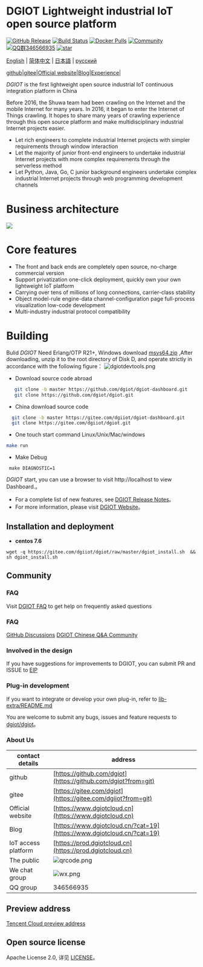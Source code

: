 # DGIOT Lightweight industrial IoT open source platform

[![GitHub Release](https://img.shields.io/github/release/dgiot/dgiot?color=brightgreen)](https://github.com/dgiot/dgiot/releases)
[![Build Status](https://travis-ci.org/dgiot/dgiot.svg)](https://travis-ci.org/dgiot/dgiot)
[![Docker Pulls](https://img.shields.io/docker/pulls/dgiot/dgiot)](https://hub.docker.com/r/dgiot/dgiot)
[![Community](https://img.shields.io/badge/Community-DGIOT-yellow)](https://www.dgiotcloud.cn/)
[![QQ群346566935](https://img.shields.io/badge/QQ群-346566935-brightgreen)](https://jq.qq.com/?_wv=1027&k=LipWZvDe)
[![star](https://gitee.com/dgiiot/dgiot/badge/star.svg?theme=gvp)](https://gitee.com/dgiiot/dgiot/stargazers)

[English](./README.md) | [简体中文](./README-CN.md) | [日本語](./README-JP.md) | [русский](./README-RU.md)

[github](https://github.com/dgiot?from=git)|[gitee](https://gitee.com/dgiiot)|[Official website](https://www.dgiotcloud.cn/)|[Blog](https://www.dgiotcloud.cn/?cat=19)|[Experience](https://prod.dgiotcloud.cn)|

_DGIOT_ is the first lightweight open source industrial IoT continuous integration platform in China

Before 2016, the Shuwa team had been crawling on the Internet and the mobile Internet for many years. In 2016, it began to enter the Internet of Things crawling. It hopes to share many years of crawling experience through this open source platform and make multidisciplinary industrial Internet projects easier.

- Let rich engineers to complete industrial Internet projects with simpler requirements through window interaction
- Let the majority of junior front-end engineers to undertake industrial Internet projects with more complex requirements through the serverless method
- Let Python, Java, Go, C junior background engineers undertake complex industrial Internet projects through web programming development channels

# Business architecture

![](http://dgiot-1253666439.cos.ap-shanghai-fsi.myqcloud.com/msys64/dgiot_arch_msg.jpg)

# Core features

- The front and back ends are completely open source, no-charge commercial version
- Support privatization one-click deployment, quickly own your own lightweight IoT platform
- Carrying over tens of millions of long connections, carrier-class stability
- Object model-rule engine-data channel-configuration page full-process visualization low-code development
- Multi-industry industrial protocol compatibility

# Building

Bulid _DGIOT_ Need Erlang/OTP R21+, Windows download [msys64.zip](https://dgiotdev-1308220533.cos.ap-nanjing.myqcloud.com/msys64.zip) ,After downloading, unzip it to the root directory of Disk D, and operate strictly in accordance with the following figure：
![dgiotdevtools.png](http://dgiot-1253666439.cos.ap-shanghai-fsi.myqcloud.com/shuwa_tech/zh/dgiotdevtools.png)

- Download source code abroad

```bash
   git clone -b master https://github.com/dgiot/dgiot-dashboard.git
   git clone https://github.com/dgiot/dgiot.git
```

- China download source code

```bash
  git clone -b master https://gitee.com/dgiiot/dgiot-dashboard.git
  git clone https://gitee.com/dgiiot/dgiot.git
```

- One touch start command Linux/Unix/Mac/windows

```bash
make run
```

- Make Debug

```
 make DIAGNOSTIC=1
```

_DGIOT_ start, you can use a browser to visit http://localhost to view Dashboard.。

- For a complete list of new features, see [DGIOT Release Notes](https://github.com/dgiot/dgiot/releases)。
- For more information, please visit [DGIOT Website](https://www.dgiotcloud.cn/)。

## Installation and deployment

- **centos 7.6**

```
wget -q https://gitee.com/dgiiot/dgiot/raw/master/dgiot_install.sh  && sh dgiot_install.sh
```

## Community

### FAQ

Visit [DGIOT FAQ](https://www.dgiotcloud.cn/?cat=19) to get help on frequently asked questions

### FAQ

[GitHub Discussions](https://github.com/dgiot/dgiot_server/discussions)
[DGIOT Chinese Q&A Community](https://www.dgiotcloud.cn/?page_id=12)

### Involved in the design

If you have suggestions for improvements to DGIOT, you can submit PR and ISSUE to [EIP](https://github.com/dgiot/eip)

### Plug-in development

If you want to integrate or develop your own plug-in, refer to [lib-extra/README.md](./lib-extra/README.md)

You are welcome to submit any bugs, issues and feature requests to [dgiot/dgiot](https://github.com/dgiot/dgiot/issues)。

### About Us

| contact details     | address                                                                                   |
| ------------------- | ----------------------------------------------------------------------------------------- |
| github              | [https://github.com/dgiot](https://github.com/dgiot?from=git)                             |
| gitee               | [https://gitee.com/dgiot](https://gitee.com/dgiiot?from=git)                              |
| Official website    | [https://www.dgiotcloud.cn](https://www.dgiotcloud.cn)                                    |
| Blog                | [https://www.dgiotcloud.cn/?cat=19](https://www.dgiotcloud.cn/?cat=19)                    |
| IoT access platform | [https://prod.dgiotcloud.cn](https://prod.dgiotcloud.cn)                                  |
| The public          | ![qrcode.png](http://dgiot-1253666439.cos.ap-shanghai-fsi.myqcloud.com/wechat/qrcode.png) |
| We chat group       | ![wx.png](https://dgiot-web-1306242080.cos.ap-nanjing.myqcloud.com/wechat.png)            |
| QQ group            | 346566935                                                                                 |

## Preview address

[Tencent Cloud preview address](https://dgiotdashboard-8gb17b3673ff6cdd-1253666439.ap-shanghai.app.tcloudbase.com?ftom=git)

## Open source license

Apache License 2.0, 详见 [LICENSE](./LICENSE)。
